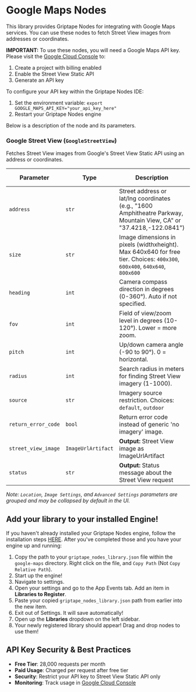 # Google Maps Nodes

This library provides Griptape Nodes for integrating with Google Maps services. You can use these nodes to fetch Street View images from addresses or coordinates.

**IMPORTANT:** To use these nodes, you will need a Google Maps API key. Please visit the [Google Cloud Console](https://console.cloud.google.com) to:
1. Create a project with billing enabled
2. Enable the Street View Static API
3. Generate an API key

To configure your API key within the Griptape Nodes IDE:
1. Set the environment variable: `export GOOGLE_MAPS_API_KEY="your_api_key_here"`
2. Restart your Griptape Nodes engine

Below is a description of the node and its parameters.

### Google Street View (`GoogleStreetView`)

Fetches Street View images from Google's Street View Static API using an address or coordinates.

| Parameter | Type | Description | Default Value |
|-----------|------|-------------|---------------|
| `address` | `str` | Street address or lat/lng coordinates (e.g., "1600 Amphitheatre Parkway, Mountain View, CA" or "37.4218,-122.0841") | |
| `size` | `str` | Image dimensions in pixels (widthxheight). Max 640x640 for free tier. Choices: `400x300`, `600x400`, `640x640`, `800x600` | `600x400` |
| `heading` | `int` | Camera compass direction in degrees (0-360°). Auto if not specified. | `None` |
| `fov` | `int` | Field of view/zoom level in degrees (10-120°). Lower = more zoom. | `90` |
| `pitch` | `int` | Up/down camera angle (-90 to 90°). 0 = horizontal. | `0` |
| `radius` | `int` | Search radius in meters for finding Street View imagery (1-1000). | `50` |
| `source` | `str` | Imagery source restriction. Choices: `default`, `outdoor` | `default` |
| `return_error_code` | `bool` | Return error code instead of generic 'no imagery' image. | `True` |
| `street_view_image` | `ImageUrlArtifact` | **Output:** Street View image as ImageUrlArtifact | `None` |
| `status` | `str` | **Output:** Status message about the Street View request | `None` |

*Note: `Location`, `Image Settings`, and `Advanced Settings` parameters are grouped and may be collapsed by default in the UI.*

## Add your library to your installed Engine! 

If you haven't already installed your Griptape Nodes engine, follow the installation steps [HERE](https://github.com/griptape-ai/griptape-nodes).
After you've completed those and you have your engine up and running: 

1. Copy the path to your `griptape_nodes_library.json` file within the `google-maps` directory. Right click on the file, and `Copy Path` (Not `Copy Relative Path`).
2. Start up the engine! 
3. Navigate to settings.
4. Open your settings and go to the App Events tab. Add an item in **Libraries to Register**.
5. Paste your copied `griptape_nodes_library.json` path from earlier into the new item.
6. Exit out of Settings. It will save automatically! 
7. Open up the **Libraries** dropdown on the left sidebar.
8. Your newly registered library should appear! Drag and drop nodes to use them!

## API Key Security & Best Practices

- **Free Tier**: 28,000 requests per month
- **Paid Usage**: Charged per request after free tier
- **Security**: Restrict your API key to Street View Static API only
- **Monitoring**: Track usage in [Google Cloud Console](https://console.cloud.google.com)
